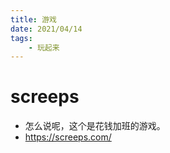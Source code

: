 ```yaml
---
title: 游戏
date: 2021/04/14
tags: 
    - 玩起来
---
```


# screeps
- 怎么说呢，这个是花钱加班的游戏。
- https://screeps.com/